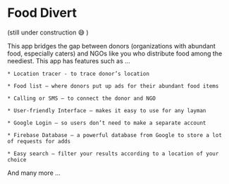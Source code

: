 # Food Divert

(still under construction :sweat_smile: )

This app bridges the gap between donors (organizations with abundant food, especially caters) and NGOs like you who distribute food among the neediest. This app has features such as ...

    * Location tracer - to trace donor’s location

    * Food list – where donors put up ads for their abundant food items

    * Calling or SMS – to connect the donor and NGO

    * User-friendly Interface – makes it easy to use for any layman

    * Google Login – so users don’t need to make a separate account

    * Firebase Database – a powerful database from Google to store a lot of requests for adds

    * Easy search – filter your results according to a location of your choice

And many more …
